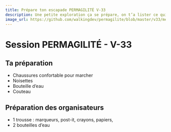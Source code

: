 ```yaml
---
title: Prépare ton escapade PERMAGILITÉ V-33
description: Une petite exploration ça se prépare, on t’a lister ce qui nous paraissait indispensable (ou pas).
image_url: https://github.com/walkingdev/permagilite/blob/master/v33/media/elm.png?raw=true
---
```


# Session PERMAGILITÉ - V-33

## Ta préparation
- Chaussures confortable pour marcher
- Noisettes
- Bouteille d’eau
- Couteau

## Préparation des organisateurs
* 1 trousse : marqueurs, post-it, crayons, papiers,
* 2 bouteilles d’eau
